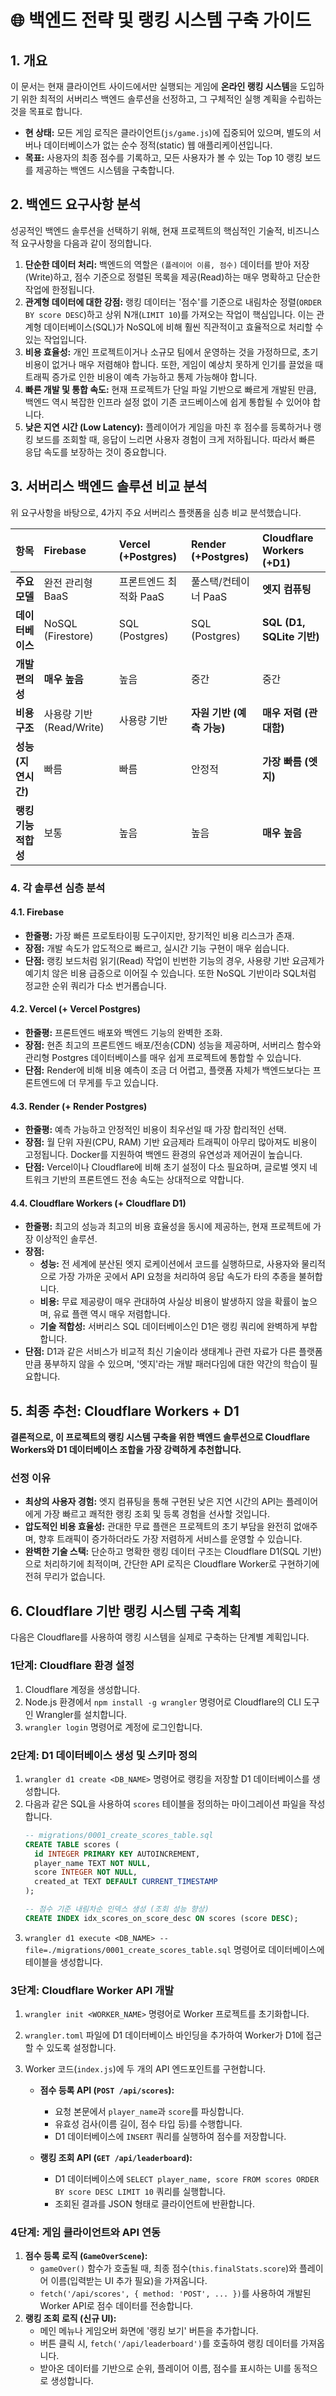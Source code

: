 # 🌐 백엔드 전략 및 랭킹 시스템 구축 가이드

## 1. 개요

이 문서는 현재 클라이언트 사이드에서만 실행되는 게임에 **온라인 랭킹 시스템**을 도입하기 위한 최적의 서버리스 백엔드 솔루션을 선정하고, 그 구체적인 실행 계획을 수립하는 것을 목표로 합니다.

- **현 상태:** 모든 게임 로직은 클라이언트(`js/game.js`)에 집중되어 있으며, 별도의 서버나 데이터베이스가 없는 순수 정적(static) 웹 애플리케이션입니다.
- **목표:** 사용자의 최종 점수를 기록하고, 모든 사용자가 볼 수 있는 Top 10 랭킹 보드를 제공하는 백엔드 시스템을 구축합니다.

## 2. 백엔드 요구사항 분석

성공적인 백엔드 솔루션을 선택하기 위해, 현재 프로젝트의 핵심적인 기술적, 비즈니스적 요구사항을 다음과 같이 정의합니다.

1.  **단순한 데이터 처리:** 백엔드의 역할은 `(플레이어 이름, 점수)` 데이터를 받아 저장(Write)하고, 점수 기준으로 정렬된 목록을 제공(Read)하는 매우 명확하고 단순한 작업에 한정됩니다.
2.  **관계형 데이터에 대한 강점:** 랭킹 데이터는 '점수'를 기준으로 내림차순 정렬(`ORDER BY score DESC`)하고 상위 N개(`LIMIT 10`)를 가져오는 작업이 핵심입니다. 이는 관계형 데이터베이스(SQL)가 NoSQL에 비해 훨씬 직관적이고 효율적으로 처리할 수 있는 작업입니다.
3.  **비용 효율성:** 개인 프로젝트이거나 소규모 팀에서 운영하는 것을 가정하므로, 초기 비용이 없거나 매우 저렴해야 합니다. 또한, 게임이 예상치 못하게 인기를 끌었을 때 트래픽 증가로 인한 비용이 예측 가능하고 통제 가능해야 합니다.
4.  **빠른 개발 및 통합 속도:** 현재 프로젝트가 단일 파일 기반으로 빠르게 개발된 만큼, 백엔드 역시 복잡한 인프라 설정 없이 기존 코드베이스에 쉽게 통합될 수 있어야 합니다.
5.  **낮은 지연 시간 (Low Latency):** 플레이어가 게임을 마친 후 점수를 등록하거나 랭킹 보드를 조회할 때, 응답이 느리면 사용자 경험이 크게 저하됩니다. 따라서 빠른 응답 속도를 보장하는 것이 중요합니다.

## 3. 서버리스 백엔드 솔루션 비교 분석

위 요구사항을 바탕으로, 4가지 주요 서버리스 플랫폼을 심층 비교 분석했습니다.

| 항목 | Firebase | Vercel (+Postgres) | Render (+Postgres) | Cloudflare Workers (+D1) |
| :--- | :--- | :--- | :--- | :--- |
| **주요 모델** | 완전 관리형 BaaS | 프론트엔드 최적화 PaaS | 풀스택/컨테이너 PaaS | **엣지 컴퓨팅** |
| **데이터베이스** | NoSQL (Firestore) | SQL (Postgres) | SQL (Postgres) | **SQL (D1, SQLite 기반)** |
| **개발 편의성** | **매우 높음** | 높음 | 중간 | 중간 |
| **비용 구조** | 사용량 기반 (Read/Write) | 사용량 기반 | **자원 기반 (예측 가능)** | **매우 저렴 (관대함)** |
| **성능 (지연시간)** | 빠름 | 빠름 | 안정적 | **가장 빠름 (엣지)** |
| **랭킹 기능 적합성**| 보통 | 높음 | 높음 | **매우 높음** |

### 4. 각 솔루션 심층 분석

#### 4.1. Firebase
- **한줄평:** 가장 빠른 프로토타이핑 도구이지만, 장기적인 비용 리스크가 존재.
- **장점:** 개발 속도가 압도적으로 빠르고, 실시간 기능 구현이 매우 쉽습니다.
- **단점:** 랭킹 보드처럼 읽기(Read) 작업이 빈번한 기능의 경우, 사용량 기반 요금제가 예기치 않은 비용 급증으로 이어질 수 있습니다. 또한 NoSQL 기반이라 SQL처럼 정교한 순위 쿼리가 다소 번거롭습니다.

#### 4.2. Vercel (+ Vercel Postgres)
- **한줄평:** 프론트엔드 배포와 백엔드 기능의 완벽한 조화.
- **장점:** 현존 최고의 프론트엔드 배포/전송(CDN) 성능을 제공하며, 서버리스 함수와 관리형 Postgres 데이터베이스를 매우 쉽게 프로젝트에 통합할 수 있습니다.
- **단점:** Render에 비해 비용 예측이 조금 더 어렵고, 플랫폼 자체가 백엔드보다는 프론트엔드에 더 무게를 두고 있습니다.

#### 4.3. Render (+ Render Postgres)
- **한줄평:** 예측 가능하고 안정적인 비용이 최우선일 때 가장 합리적인 선택.
- **장점:** 월 단위 자원(CPU, RAM) 기반 요금제라 트래픽이 아무리 많아져도 비용이 고정됩니다. Docker를 지원하여 백엔드 환경의 유연성과 제어권이 높습니다.
- **단점:** Vercel이나 Cloudflare에 비해 초기 설정이 다소 필요하며, 글로벌 엣지 네트워크 기반의 프론트엔드 전송 속도는 상대적으로 약합니다.

#### 4.4. Cloudflare Workers (+ Cloudflare D1)
- **한줄평:** 최고의 성능과 최고의 비용 효율성을 동시에 제공하는, 현재 프로젝트에 가장 이상적인 솔루션.
- **장점:**
    - **성능:** 전 세계에 분산된 엣지 로케이션에서 코드를 실행하므로, 사용자와 물리적으로 가장 가까운 곳에서 API 요청을 처리하여 응답 속도가 타의 추종을 불허합니다.
    - **비용:** 무료 제공량이 매우 관대하여 사실상 비용이 발생하지 않을 확률이 높으며, 유료 플랜 역시 매우 저렴합니다.
    - **기술 적합성:** 서버리스 SQL 데이터베이스인 D1은 랭킹 쿼리에 완벽하게 부합합니다.
- **단점:** D1과 같은 서비스가 비교적 최신 기술이라 생태계나 관련 자료가 다른 플랫폼만큼 풍부하지 않을 수 있으며, '엣지'라는 개발 패러다임에 대한 약간의 학습이 필요합니다.

## 5. 최종 추천: Cloudflare Workers + D1

**결론적으로, 이 프로젝트의 랭킹 시스템 구축을 위한 백엔드 솔루션으로 Cloudflare Workers와 D1 데이터베이스 조합을 가장 강력하게 추천합니다.**

### 선정 이유
- **최상의 사용자 경험:** 엣지 컴퓨팅을 통해 구현된 낮은 지연 시간의 API는 플레이어에게 가장 빠르고 쾌적한 랭킹 조회 및 등록 경험을 선사할 것입니다.
- **압도적인 비용 효율성:** 관대한 무료 플랜은 프로젝트의 초기 부담을 완전히 없애주며, 향후 트래픽이 증가하더라도 가장 저렴하게 서비스를 운영할 수 있습니다.
- **완벽한 기술 스택:** 단순하고 명확한 랭킹 데이터 구조는 Cloudflare D1(SQL 기반)으로 처리하기에 최적이며, 간단한 API 로직은 Cloudflare Worker로 구현하기에 전혀 무리가 없습니다.

## 6. Cloudflare 기반 랭킹 시스템 구축 계획

다음은 Cloudflare를 사용하여 랭킹 시스템을 실제로 구축하는 단계별 계획입니다.

### 1단계: Cloudflare 환경 설정
1.  Cloudflare 계정을 생성합니다.
2.  Node.js 환경에서 `npm install -g wrangler` 명령어로 Cloudflare의 CLI 도구인 Wrangler를 설치합니다.
3.  `wrangler login` 명령어로 계정에 로그인합니다.

### 2단계: D1 데이터베이스 생성 및 스키마 정의
1.  `wrangler d1 create <DB_NAME>` 명령어로 랭킹을 저장할 D1 데이터베이스를 생성합니다.
2.  다음과 같은 SQL을 사용하여 `scores` 테이블을 정의하는 마이그레이션 파일을 작성합니다.
    ```sql
    -- migrations/0001_create_scores_table.sql
    CREATE TABLE scores (
      id INTEGER PRIMARY KEY AUTOINCREMENT,
      player_name TEXT NOT NULL,
      score INTEGER NOT NULL,
      created_at TEXT DEFAULT CURRENT_TIMESTAMP
    );

    -- 점수 기준 내림차순 인덱스 생성 (조회 성능 향상)
    CREATE INDEX idx_scores_on_score_desc ON scores (score DESC);
    ```
3.  `wrangler d1 execute <DB_NAME> --file=./migrations/0001_create_scores_table.sql` 명령어로 데이터베이스에 테이블을 생성합니다.

### 3단계: Cloudflare Worker API 개발
1.  `wrangler init <WORKER_NAME>` 명령어로 Worker 프로젝트를 초기화합니다.
2.  `wrangler.toml` 파일에 D1 데이터베이스 바인딩을 추가하여 Worker가 D1에 접근할 수 있도록 설정합니다.
3.  Worker 코드(`index.js`)에 두 개의 API 엔드포인트를 구현합니다.

    - **점수 등록 API (`POST /api/scores`):**
      - 요청 본문에서 `player_name`과 `score`를 파싱합니다.
      - 유효성 검사(이름 길이, 점수 타입 등)를 수행합니다.
      - D1 데이터베이스에 `INSERT` 쿼리를 실행하여 점수를 저장합니다.

    - **랭킹 조회 API (`GET /api/leaderboard`):**
      - D1 데이터베이스에 `SELECT player_name, score FROM scores ORDER BY score DESC LIMIT 10` 쿼리를 실행합니다.
      - 조회된 결과를 JSON 형태로 클라이언트에 반환합니다.

### 4단계: 게임 클라이언트와 API 연동
1.  **점수 등록 로직 (`GameOverScene`):**
    - `gameOver()` 함수가 호출될 때, 최종 점수(`this.finalStats.score`)와 플레이어 이름(입력받는 UI 추가 필요)을 가져옵니다.
    - `fetch('/api/scores', { method: 'POST', ... })`를 사용하여 개발된 Worker API로 점수 데이터를 전송합니다.
2.  **랭킹 조회 로직 (신규 UI):**
    - 메인 메뉴나 게임오버 화면에 '랭킹 보기' 버튼을 추가합니다.
    - 버튼 클릭 시, `fetch('/api/leaderboard')`를 호출하여 랭킹 데이터를 가져옵니다.
    - 받아온 데이터를 기반으로 순위, 플레이어 이름, 점수를 표시하는 UI를 동적으로 생성합니다.
